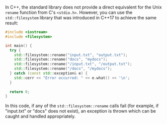  In C++, the standard library does not provide a direct equivalent for the Unix `rename` function from C's `<stdio.h>`. However, you can use the `std::filesystem` library that was introduced in C++17 to achieve the same result:
```cpp
#include <iostream>
#include <filesystem>

int main() {
  try {
    std::filesystem::rename("input.txt", "output.txt");
    std::filesystem::rename("docs", "mydocs");
    std::filesystem::rename("/input.txt", "/output.txt");
    std::filesystem::rename("/docs", "/mydocs");
  } catch (const std::exception& e) {
    std::cerr << "Error occurred: " << e.what() << '\n';
  }
  
  return 0;
}
```
In this code, if any of the `std::filesystem::rename` calls fail (for example, if "input.txt" or "docs" does not exist), an exception is thrown which can be caught and handled appropriately.
